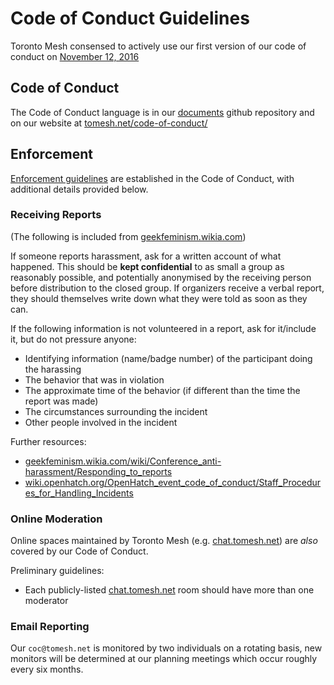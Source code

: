 # Code of Conduct Guidelines

Toronto Mesh consensed to actively use our first version of our code of conduct on [November 12, 2016](https://github.com/tomeshnet/documents/blob/master/meeting_notes/20161112_planning-meeting-notes.md)

## Code of Conduct

The Code of Conduct language is in our [documents](https://github.com/tomeshnet/documents/blob/master/CONDUCT.md) github repository and on our website at [tomesh.net/code-of-conduct/](https://tomesh.net/code-of-conduct/https://tomesh.net/code-of-conduct/)

## Enforcement

[Enforcement guidelines](https://github.com/tomeshnet/documents/blob/master/CONDUCT.md#enforcement) are established in the Code of Conduct, with additional details provided below.

### Receiving Reports

(The following is included from [geekfeminism.wikia.com](http://geekfeminism.wikia.com/wiki/Conference_anti-harassment/Responding_to_reports))

If someone reports harassment, ask for a written account of what happened. This should be **kept confidential** to as small a group as reasonably possible, and potentially anonymised by the receiving person before distribution to the closed group. If organizers receive a verbal report, they should themselves write down what they were told as soon as they can.

If the following information is not volunteered in a report, ask for it/include it, but do not pressure anyone:

- Identifying information (name/badge number) of the participant doing the harassing
- The behavior that was in violation
- The approximate time of the behavior (if different than the time the report was made)
- The circumstances surrounding the incident
- Other people involved in the incident

Further resources:

- [geekfeminism.wikia.com/wiki/Conference_anti-harassment/Responding_to_reports](http://geekfeminism.wikia.com/wiki/Conference_anti-harassment/Responding_to_reports)
- [wiki.openhatch.org/OpenHatch_event_code_of_conduct/Staff_Procedures_for_Handling_Incidents](http://wiki.openhatch.org/OpenHatch_event_code_of_conduct/Staff_Procedures_for_Handling_Incidents)

### Online Moderation

Online spaces maintained by Toronto Mesh (e.g. [chat.tomesh.net](https://chat.tomesh.net/)) are _also_ covered by our Code of Conduct.

Preliminary guidelines:

- Each publicly-listed [chat.tomesh.net](https://chat.tomesh.net/) room should have more than one moderator

### Email Reporting

Our `coc@tomesh.net` is monitored by two individuals on a rotating basis, new monitors will be determined at our planning meetings which occur roughly every six months.

